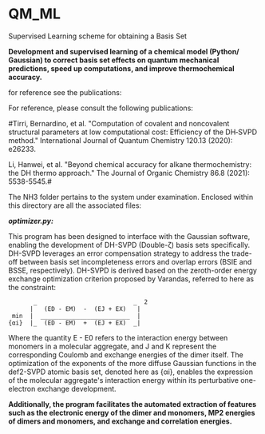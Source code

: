 # QM_ML
Supervised Learning scheme for obtaining a Basis Set

****Development and supervised learning of a chemical model (Python/ Gaussian) to correct basis set effects on quantum mechanical predictions, speed up computations, and improve thermochemical accuracy.**** 

for reference see the publications:

For reference, please consult the following publications:

#Tirri, Bernardino, et al. "Computation of covalent and noncovalent structural parameters at low computational cost: Efficiency of the DH‐SVPD method." International Journal of Quantum Chemistry 120.13 (2020): e26233.

Li, Hanwei, et al. "Beyond chemical accuracy for alkane thermochemistry: the DH thermo approach." The Journal of Organic Chemistry 86.8 (2021): 5538-5545.#

The NH3 folder pertains to the system under examination. Enclosed within this directory are all the associated files:

***optimizer.py:***

  This program has been designed to interface with the Gaussian software, enabling the development of DH-SVPD (Double-ζ) basis sets specifically. DH-SVPD leverages an error compensation     strategy to address the trade-off between basis set incompleteness errors and overlap errors (BSIE and BSSE, respectively). DH-SVPD is derived based on the zeroth-order energy exchange optimization criterion proposed by Varandas, referred to here as the constraint:

           _                           _  2
          |   (ED - EM)  -  (EJ + EX)   |
     min  |  _________________________  |
    {αi}  |_  (ED - EM)  +  (EJ + EX)  _|


Where the quantity E - E0 refers to the interaction energy between monomers in a molecular aggregate, and J and K represent the corresponding Coulomb and exchange energies of the dimer itself. The optimization of the exponents of the more diffuse Gaussian functions in the def2-SVPD atomic basis set, denoted here as {αi}, enables the expression of the molecular aggregate's interaction energy within its perturbative one-electron exchange development.

**Additionally, the program facilitates the automated extraction of features such as the electronic energy of the dimer and monomers, MP2 energies of dimers and monomers, and exchange and correlation energies.**
